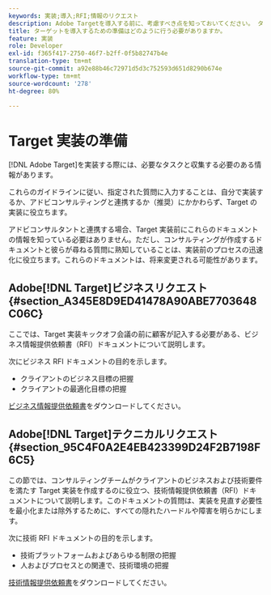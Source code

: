 ```yaml
---
keywords: 実装;導入;RFI;情報のリクエスト
description: Adobe Targetを導入する前に、考慮すべき点を知っておいてください。 ターゲットを実装する準備をする際に、必要なタスクを入力し、情報を収集します。
title: ターゲットを導入するための準備はどのように行う必要がありますか。
feature: 実装
role: Developer
exl-id: f365f417-2750-46f7-b2ff-0f5b82747b4e
translation-type: tm+mt
source-git-commit: a92e88b46c72971d5d3c752593d651d8290b674e
workflow-type: tm+mt
source-wordcount: '278'
ht-degree: 80%

---
```


# Target 実装の準備

[!DNL Adobe Target]を実装する際には、必要なタスクと収集する必要のある情報があります。

これらのガイドラインに従い、指定された質問に入力することは、自分で実装するか、アドビコンサルティングと連携するか（推奨）にかかわらず、Target の実装に役立ちます。

アドビコンサルタントと連携する場合、Target 実装前にこれらのドキュメントの情報を知っている必要はありません。ただし、コンサルティングが作成するドキュメントと彼らが尋ねる質問に熟知していることは、実装前のプロセスの迅速化に役立ちます。これらのドキュメントは、将来変更される可能性があります。

## Adobe[!DNL Target]ビジネスリクエスト{#section_A345E8D9ED41478A90ABE7703648C06C}

ここでは、Target 実装キックオフ会議の前に顧客が記入する必要がある、ビジネス情報提供依頼書（RFI）ドキュメントについて説明します。

次にビジネス RFI ドキュメントの目的を示します。

* クライアントのビジネス目標の把握
* クライアントの最適化目標の把握

[ビジネス情報提供依頼書](/help/assets/business-rfi.docx)をダウンロードしてください。

## Adobe[!DNL Target]テクニカルリクエスト{#section_95C4F0A2E4EB423399D24F2B7198F6C5}

この節では、コンサルティングチームがクライアントのビジネスおよび技術要件を満たす Target 実装を作成するのに役立つ、技術情報提供依頼書（RFI）ドキュメントについて説明します。このドキュメントの質問は、実装を見直す必要性を最小化または除外するために、すべての隠れたハードルや障害を明らかにします。

次に技術 RFI ドキュメントの目的を示します。

* 技術プラットフォームおよびあらゆる制限の把握
* 人およびプロセスとの関連で、技術環境の把握

[技術情報提供依頼書](/help/assets/technical-rfi.docx)をダウンロードしてください。
